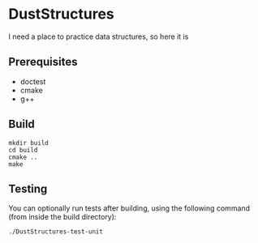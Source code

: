 # DustStructures

I need a place to practice data structures, so here it is

## Prerequisites

- doctest
- cmake
- g++

## Build

```
mkdir build
cd build
cmake ..
make
```

## Testing

You can optionally run tests after building, using the following command (from inside the build directory):
```
./DustStructures-test-unit
```
